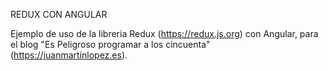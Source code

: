
REDUX CON ANGULAR 

Ejemplo de uso de la libreria Redux (https://redux.js.org) con Angular, para el blog "Es Peligroso programar a los cincuenta" (https://juanmartinlopez.es).

